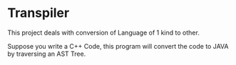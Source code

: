 # Transpiler

This project deals with conversion of Language of 1 kind to other. 

Suppose you write a C++ Code, this program will convert the code to JAVA by traversing an AST Tree. 

